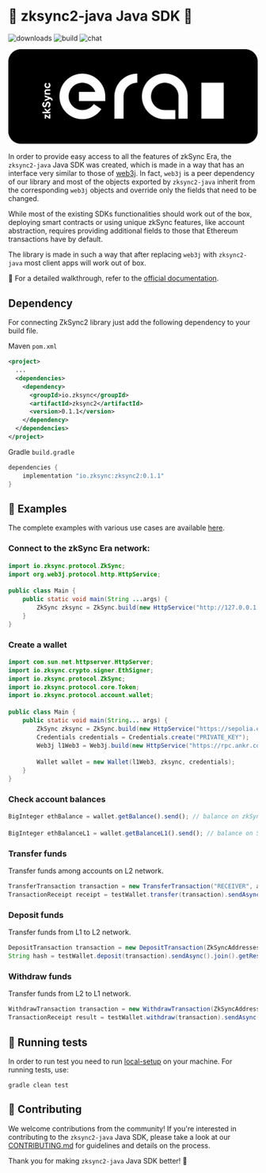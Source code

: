

# 🚀 zksync2-java Java SDK 🚀

![downloads](https://img.shields.io/github/downloads/atom/atom/total.svg)
![build](https://img.shields.io/appveyor/ci/:user/:repo.svg)
![chat](https://img.shields.io/discord/:serverId.svg)

![Era Logo](https://github.com/matter-labs/era-contracts/raw/main/eraLogo.svg)

In order to provide easy access to all the features of zkSync Era, the `zksync2-java` Java SDK was created,
which is made in a way that has an interface very similar to those of [web3j](https://web3py.readthedocs.io/en/v6.6.1/). In
fact, `web3j` is a peer dependency of our library and most of the objects exported by `zksync2-java` inherit from the corresponding `web3j` objects and override only the fields that need
to be changed.

While most of the existing SDKs functionalities should work out of the box, deploying smart contracts or using unique zkSync features,
like account abstraction, requires providing additional fields to those that Ethereum transactions have by default.

The library is made in such a way that after replacing `web3j` with `zksync2-java` most client apps will work out of
box.

🔗 For a detailed walkthrough, refer to the [official documentation](https://era.zksync.io/docs/api/java).


## Dependency

For connecting ZkSync2 library just add the following dependency to your build file.

Maven `pom.xml`

```xml
<project>
  ...
  <dependencies>
    <dependency>
      <groupId>io.zksync</groupId>
      <artifactId>zksync2</artifactId>
      <version>0.1.1</version>
    </dependency>
  </dependencies>
</project>
```

Gradle `build.gradle`

```groovy
dependencies {
    implementation "io.zksync:zksync2:0.1.1"
}
```

## 📝 Examples

The complete examples with various use cases are available [here](https://github.com/zksync-sdk/zksync2-examples/tree/main/java).

### Connect to the zkSync Era network:

```java
import io.zksync.protocol.ZkSync;
import org.web3j.protocol.http.HttpService;

public class Main {
    public static void main(String ...args) {
        ZkSync zksync = ZkSync.build(new HttpService("http://127.0.0.1:3050"));
    }
}
```

### Create a wallet

```java
import com.sun.net.httpserver.HttpServer;
import io.zksync.crypto.signer.EthSigner;
import io.zksync.protocol.ZkSync;
import io.zksync.protocol.core.Token;
import io.zksync.protocol.account.wallet;

public class Main {
    public static void main(String... args) {
        ZkSync zksync = ZkSync.build(new HttpService("https://sepolia.era.zksync.dev"));
        Credentials credentials = Credentials.create("PRIVATE_KEY");
        Web3j l1Web3 = Web3j.build(new HttpService("https://rpc.ankr.com/eth_sepolia"));

        Wallet wallet = new Wallet(l1Web3, zksync, credentials);
    }
}
```

### Check account balances

```ts
BigInteger ethBalance = wallet.getBalance().send(); // balance on zkSync Era network

BigInteger ethBalanceL1 = wallet.getBalanceL1().send(); // balance on Sepolia network
```

### Transfer funds

Transfer funds among accounts on L2 network.

```java
TransferTransaction transaction = new TransferTransaction("RECEIVER", amount, signer.getAddress());
TransactionReceipt receipt = testWallet.transfer(transaction).sendAsync().join();
```

### Deposit funds

Transfer funds from L1 to L2 network.

```java
DepositTransaction transaction = new DepositTransaction(ZkSyncAddresses.ETH_ADDRESS, amount);
String hash = testWallet.deposit(transaction).sendAsync().join().getResult();
```

### Withdraw funds

Transfer funds from L2 to L1 network.

```java
WithdrawTransaction transaction = new WithdrawTransaction(ZkSyncAddresses.ETH_ADDRESS, amount, testWallet.getAddress());
TransactionReceipt result = testWallet.withdraw(transaction).sendAsync().join();
```

## 🤖 Running tests

In order to run test you need to run [local-setup](https://github.com/matter-labs/local-setup) on your machine.
For running tests, use:

```shell
gradle clean test
```

## 🤝 Contributing

We welcome contributions from the community! If you're interested in contributing to the `zksync2-java` Java SDK,
please take a look at our [CONTRIBUTING.md](./.github/CONTRIBUTING.md) for guidelines and details on the process.

Thank you for making `zksync2-java` Java SDK better! 🙌
